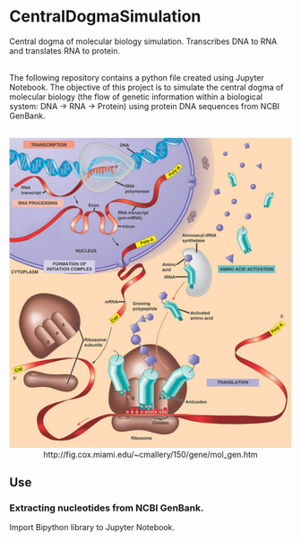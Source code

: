 # CentralDogmaSimulation
Central dogma of molecular biology simulation. Transcribes DNA to RNA and translates RNA to protein. 

<br>
The following repository contains a python file created using Jupyter Notebook. The objective of this project is to simulate the central dogma of molecular biology (the flow of genetic information within a biological system: DNA -> RNA -> Protein) using protein DNA sequences from NCBI GenBank.
<br>
<br>
 
<p align="center">
  <img src="https://github.com/ajmengistu/Central-Dogma-of-Molecular-Biology-Simulation/blob/master/centraldogma.jpg">
  <br>
  http://fig.cox.miami.edu/~cmallery/150/gene/mol_gen.htm
</p>

## Use
### Extracting nucleotides from NCBI GenBank.
Import Bipython library to Jupyter Notebook. 

